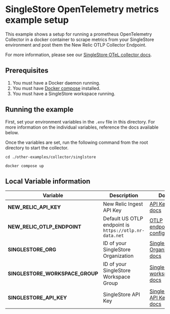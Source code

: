 # SingleStore OpenTelemetry metrics example setup

This example shows a setup for running a prometheus OpenTelemetry Collector in a docker container to scrape metrics from your SingleStore environment and post them the New Relic OTLP Collector Endpoint.

For more information, please see our [SingleStore OTeL collector docs](https://docs.newrelic.com/docs/more-integrations/open-source-telemetry-integrations/opentelemetry/collector/collector-configuration-examples/opentelemetry-collector-singlestore/).

## Prerequisites

1. You must have a Docker daemon running.
2. You must have [Docker compose](https://docs.docker.com/compose/) installed.
3. You must have a SingleStore workspace running.

## Running the example

First, set your environment variables in the `.env` file in this directory. For more information on the individual variables, reference the docs available below.

Once the variables are set, run the following command from the root directory to start the collector.

```shell
cd ./other-examples/collector/singlstore

docker compose up
```

## Local Variable information

| Variable | Description | Docs |
| -------- | ----------- | ---- |
| **NEW_RELIC_API_KEY** |New Relic Ingest API Key |[API Key docs](https://docs.newrelic.com/docs/apis/intro-apis/new-relic-api-keys/) |
| **NEW_RELIC_OTLP_ENDPOINT** |Default US OTLP endpoint is `https://otlp.nr-data.net` | [OTLP endpoint config docs](https://docs.newrelic.com/docs/more-integrations/open-source-telemetry-integrations/opentelemetry/get-started/opentelemetry-set-up-your-app/#review-settings) |
| **SINGLESTORE_ORG** | ID of your SingleStore Organization |[SingleStore Organization docs](https://docs.singlestore.com/cloud/user-and-workspace-administration/manage-organizations/)|
| **SINGLESTORE_WORKSPACE_GROUP** | ID of your SingleStore Workspace Group | [SingleStore workspace docs](https://docs.singlestore.com/cloud/getting-started-with-singlestoredb-cloud/about-workspaces/what-is-a-workspace/) |
| **SINGLESTORE_API_KEY** | SingleStore API Key | [SingleStore API Key docs](https://support.singlestore.com/hc/en-us/articles/12396018910228-Creating-Management-API-Key)|
